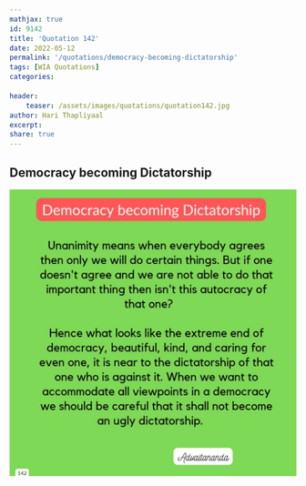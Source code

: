 ```yaml
---
mathjax: true
id: 9142
title: 'Quotation 142'
date: 2022-05-12
permalink: '/quotations/democracy-becoming-dictatorship'
tags: [WIA Quotations] 
categories: 

header:
    teaser: /assets/images/quotations/quotation142.jpg
author: Hari Thapliyaal 
excerpt:
share: true 
---
```


## Democracy becoming Dictatorship

![Democracy becoming Dictatorship](/assets/images/quotations/quotation142.jpg)
